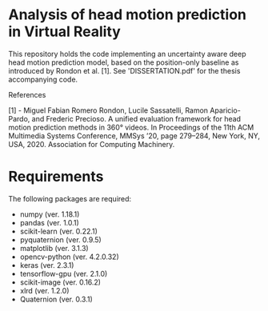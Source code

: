 # Analysis of head motion prediction in Virtual Reality

This repository holds the code implementing an uncertainty aware deep head motion prediction model, based on the position-only baseline as introduced by Rondon et al. [1]. See 'DISSERTATION.pdf' for the thesis accompanying code.

References 

[1] - Miguel Fabian Romero Rondon, Lucile Sassatelli, Ramon Aparicio-Pardo, and 
Frederic Precioso. A unified evaluation framework for head motion prediction
methods in 360° videos. In Proceedings of the 11th ACM Multimedia Systems
Conference, MMSys ’20, page 279–284, New York, NY, USA, 2020. Association
for Computing Machinery.

# Requirements

The following packages are required:
* numpy (ver. 1.18.1)
* pandas (ver. 1.0.1)
* scikit-learn (ver. 0.22.1)
* pyquaternion (ver. 0.9.5)
* matplotlib (ver. 3.1.3)
* opencv-python (ver. 4.2.0.32)
* keras (ver. 2.3.1)
* tensorflow-gpu (ver. 2.1.0)
* scikit-image (ver. 0.16.2)
* xlrd (ver. 1.2.0)
* Quaternion (ver. 0.3.1)

